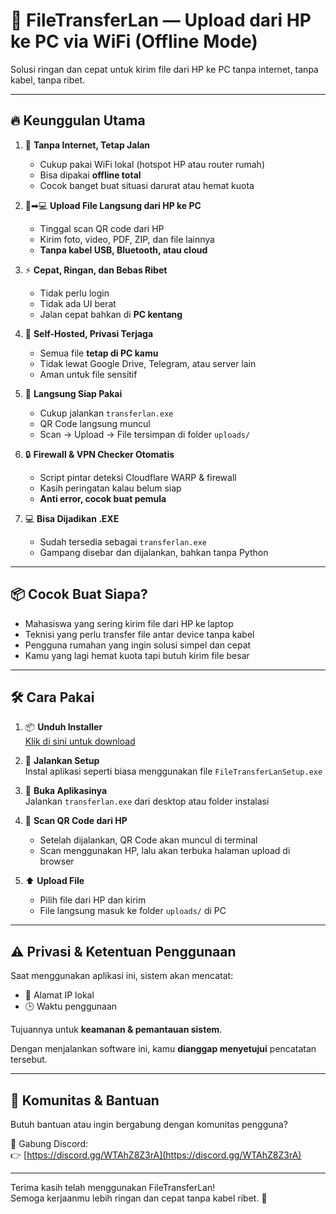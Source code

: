 # 🚀 FileTransferLan — Upload dari HP ke PC via WiFi (Offline Mode)

Solusi ringan dan cepat untuk kirim file dari HP ke PC tanpa internet, tanpa kabel, tanpa ribet.

---

## 🔥 Keunggulan Utama

1. 🚫 **Tanpa Internet, Tetap Jalan**  
   - Cukup pakai WiFi lokal (hotspot HP atau router rumah)  
   - Bisa dipakai **offline total**  
   - Cocok banget buat situasi darurat atau hemat kuota

2. 📱➡💻 **Upload File Langsung dari HP ke PC**  
   - Tinggal scan QR code dari HP  
   - Kirim foto, video, PDF, ZIP, dan file lainnya  
   - **Tanpa kabel USB, Bluetooth, atau cloud**

3. ⚡ **Cepat, Ringan, dan Bebas Ribet**  
   - Tidak perlu login  
   - Tidak ada UI berat  
   - Jalan cepat bahkan di **PC kentang**

4. 🧠 **Self-Hosted, Privasi Terjaga**  
   - Semua file **tetap di PC kamu**  
   - Tidak lewat Google Drive, Telegram, atau server lain  
   - Aman untuk file sensitif

5. 🎯 **Langsung Siap Pakai**  
   - Cukup jalankan `transferlan.exe`  
   - QR Code langsung muncul  
   - Scan → Upload → File tersimpan di folder `uploads/`

6. 🔒 **Firewall & VPN Checker Otomatis**  
   - Script pintar deteksi Cloudflare WARP & firewall  
   - Kasih peringatan kalau belum siap  
   - **Anti error, cocok buat pemula**

7. 💻 **Bisa Dijadikan .EXE**  
   - Sudah tersedia sebagai `transferlan.exe`  
   - Gampang disebar dan dijalankan, bahkan tanpa Python

---

## 📦 Cocok Buat Siapa?

- Mahasiswa yang sering kirim file dari HP ke laptop  
- Teknisi yang perlu transfer file antar device tanpa kabel  
- Pengguna rumahan yang ingin solusi simpel dan cepat  
- Kamu yang lagi hemat kuota tapi butuh kirim file besar

---

## 🛠️ Cara Pakai

1. 📦 **Unduh Installer**  
   [Klik di sini untuk download](https://github.com/kortek-los/FileTransferLan/blob/main/FileTransferLanSetup.exe)

2. 🔧 **Jalankan Setup**  
   Instal aplikasi seperti biasa menggunakan file `FileTransferLanSetup.exe`

3. 🚀 **Buka Aplikasinya**  
   Jalankan `transferlan.exe` dari desktop atau folder instalasi

4. 📲 **Scan QR Code dari HP**  
   - Setelah dijalankan, QR Code akan muncul di terminal  
   - Scan menggunakan HP, lalu akan terbuka halaman upload di browser

5. ⬆ **Upload File**  
   - Pilih file dari HP dan kirim  
   - File langsung masuk ke folder `uploads/` di PC

---

## ⚠️ Privasi & Ketentuan Penggunaan

Saat menggunakan aplikasi ini, sistem akan mencatat:

- 📍 Alamat IP lokal
- 🕒 Waktu penggunaan

Tujuannya untuk **keamanan & pemantauan sistem**.

Dengan menjalankan software ini, kamu **dianggap menyetujui** pencatatan tersebut.

---

## 💬 Komunitas & Bantuan

Butuh bantuan atau ingin bergabung dengan komunitas pengguna?

🎯 Gabung Discord:  
👉 [https://discord.gg/WTAhZ8Z3rA](https://discord.gg/WTAhZ8Z3rA)

---

Terima kasih telah menggunakan FileTransferLan!  
Semoga kerjaanmu lebih ringan dan cepat tanpa kabel ribet. 🙏
